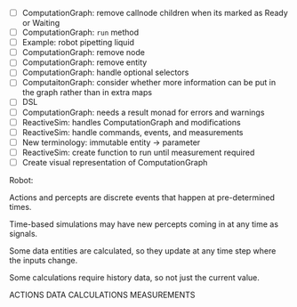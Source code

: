 - [ ] ComputationGraph: remove callnode children when its marked as Ready or Waiting
- [ ] ComputationGraph: `run` method
- [ ] Example: robot pipetting liquid
- [ ] ComputationGraph: remove node
- [ ] ComputationGraph: remove entity
- [ ] ComputationGraph: handle optional selectors
- [ ] ComputaitonGraph: consider whether more information can be put in the graph rather than in extra maps
- [ ] DSL
- [ ] ComputationGraph: needs a result monad for errors and warnings
- [ ] ReactiveSim: handles ComputationGraph and modifications
- [ ] ReactiveSim: handle commands, events, and measurements
- [ ] New terminology: immutable entity -> parameter
- [ ] ReactiveSim: create function to run until measurement required
- [ ] Create visual representation of ComputationGraph

Robot:

Actions and percepts are discrete events that happen at pre-determined
times.

Time-based simulations may have new percepts coming in at any time
as signals.

Some data entities are calculated, so they update at any time step
where the inputs change.

Some calculations require history data, so not just the current value.

ACTIONS
DATA
CALCULATIONS
MEASUREMENTS
